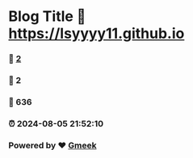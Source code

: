 # Blog Title :link: https://lsyyyy11.github.io 
### :page_facing_up: [2](https://lsyyyy11.github.io/tag.html) 
### :speech_balloon: 2 
### :hibiscus: 636 
### :alarm_clock: 2024-08-05 21:52:10 
### Powered by :heart: [Gmeek](https://github.com/Meekdai/Gmeek)
